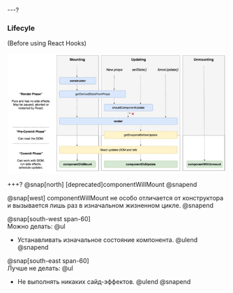 ---?
### Lifecyle
(Before using React Hooks)

![TIP](template/img/lifecycle.jpg)

+++?
@snap[north]
[deprecated]componentWillMount
@snapend

@snap[west]
componentWillMount не особо отличается от конструктора и вызывается лишь раз в изначальном жизненном цикле.
@snapend

@snap[south-west span-60]
<br>
Можно делать: 
@ul[](false)
- Устанавливать изначальное состояние компонента.
@ulend
@snapend

@snap[south-east span-60]
<br>
Лучше не делать: 
@ul[](false)
- Не выполнять никаких сайд-эффектов.
@ulend
@snapend
